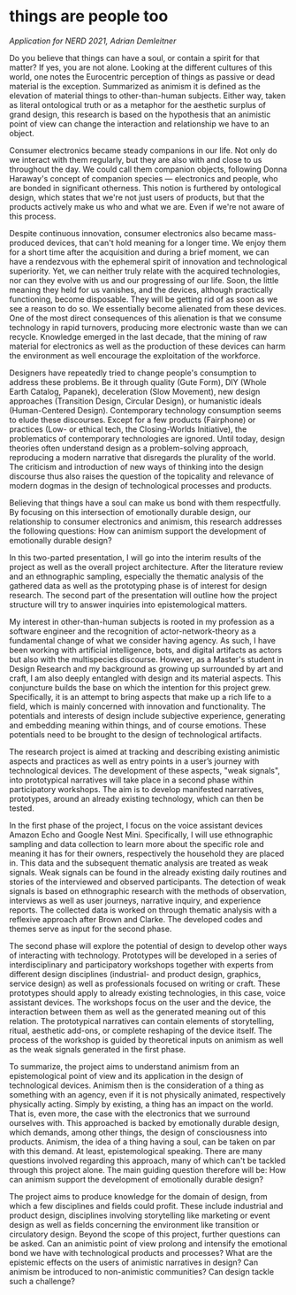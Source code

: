 # things are people too
*Application for NERD 2021, Adrian Demleitner*

Do you believe that things can have a soul, or contain a spirit for that matter? If yes, you are not alone. Looking at the different cultures of this world, one notes the Eurocentric perception of things as passive or dead material is the exception. Summarized as animism it is defined as the elevation of material things to other-than-human subjects. Either way, taken as literal ontological truth or as a metaphor for the aesthetic surplus of grand design, this research is based on the hypothesis that an animistic point of view can change the interaction and relationship we have to an object.

Consumer electronics became steady companions in our life. Not only do we interact with them regularly, but they are also with and close to us throughout the day. We could call them companion objects, following Donna Haraway's concept of companion species — electronics and people, who are bonded in significant otherness. This notion is furthered by ontological design, which states that we're not just users of products, but that the products actively make us who and what we are. Even if we're not aware of this process.

Despite continuous innovation, consumer electronics also became mass-produced devices, that can't hold meaning for a longer time. We enjoy them for a short time after the acquisition and during a brief moment, we can have a rendezvous with the ephemeral spirit of innovation and technological superiority. Yet, we can neither truly relate with the acquired technologies, nor can they evolve with us and our progressing of our life. Soon, the little meaning they held for us vanishes, and the devices, although practically functioning, become disposable. They will be getting rid of as soon as we see a reason to do so. We essentially become alienated from these devices. One of the most direct consequences of this alienation is that we consume technology in rapid turnovers, producing more electronic waste than we can recycle. Knowledge emerged in the last decade, that the mining of raw material for electronics as well as the production of these devices can harm the environment as well encourage the exploitation of the workforce.

Designers have repeatedly tried to change people's consumption to address these problems. Be it through quality (Gute Form), DIY (Whole Earth Catalog, Papanek), deceleration (Slow Movement), new design approaches (Transition Design, Circular Design), or humanistic ideals (Human-Centered Design). Contemporary technology consumption seems to elude these discourses. Except for a few products (Fairphone) or practices (Low- or ethical tech, the Closing-Worlds Initiative), the problematics of contemporary technologies are ignored. Until today, design theories often understand design as a problem-solving approach, reproducing a modern narrative that disregards the plurality of the world. The criticism and introduction of new ways of thinking into the design discourse thus also raises the question of the topicality and relevance of modern dogmas in the design of technological processes and products.

Believing that things have a soul can make us bond with them respectfully. By focusing on this intersection of emotionally durable design, our relationship to consumer electronics and animism, this research addresses the following questions: How can animism support the development of emotionally durable design?

In this two-parted presentation, I will go into the interim results of the project as well as the overall project architecture. After the literature review and an ethnographic sampling, especially the thematic analysis of the gathered data as well as the prototyping phase is of interest for design research. The second part of the presentation will outline how the project structure will try to answer inquiries into epistemological matters.

My interest in other-than-human subjects is rooted in my profession as a software engineer and the recognition of actor-network-theory as a fundamental change of what we consider having agency. As such, I have been working with artificial intelligence, bots, and digital artifacts as actors but also with the multispecies discourse. However, as a Master's student in Design Research and my background as growing up surrounded by art and craft, I am also deeply entangled with design and its material aspects. This conjuncture builds the base on which the intention for this project grew. Specifically, it is an attempt to bring aspects that make up a rich life to a field, which is mainly concerned with innovation and functionality. The potentials and interests of design include subjective experience, generating and embedding meaning within things, and of course emotions. These potentials need to be brought to the design of technological artifacts.

The research project is aimed at tracking and describing existing animistic aspects and practices as well as entry points in a user’s journey with technological devices. The development of these aspects, "weak signals", into prototypical narratives will take place in a second phase within participatory workshops. The aim is to develop manifested narratives, prototypes, around an already existing technology, which can then be tested.

In the first phase of the project, I focus on the voice assistant devices Amazon Echo and Google Nest Mini. Specifically, I will use ethnographic sampling and data collection to learn more about the specific role and meaning it has for their owners, respectively the household they are placed in. This data and the subsequent thematic analysis are treated as weak signals. Weak signals can be found in the already existing daily routines and stories of the interviewed and observed participants. The detection of weak signals is based on ethnographic research with the methods of observation, interviews as well as user journeys, narrative inquiry, and experience reports. The collected data is worked on through thematic analysis with a reflexive approach after Brown and Clarke. The developed codes and themes serve as input for the second phase.

The second phase will explore the potential of design to develop other ways of interacting with technology. Prototypes will be developed in a series of interdisciplinary and participatory workshops together with experts from different design disciplines (industrial- and product design, graphics, service design) as well as professionals focused on writing or craft. These prototypes should apply to already existing technologies, in this case, voice assistant devices. The workshops focus on the user and the device, the interaction between them as well as the generated meaning out of this relation. The prototypical narratives can contain elements of storytelling, ritual, aesthetic add-ons, or complete reshaping of the device itself. The process of the workshop is guided by theoretical inputs on animism as well as the weak signals generated in the first phase.

To summarize, the project aims to understand animism from an epistemological point of view and its application in the design of technological devices. Animism then is the consideration of a thing as something with an agency, even if it is not physically animated, respectively physically acting. Simply by existing, a thing has an impact on the world. That is, even more, the case with the electronics that we surround ourselves with. This approached is backed by emotionally durable design, which demands, among other things, the design of consciousness into products. Animism, the idea of a thing having a soul, can be taken on par with this demand. At least, epistemological speaking. There are many questions involved regarding this approach, many of which can't be tackled through this project alone. The main guiding question therefore will be: How can animism support the development of emotionally durable design?

The project aims to produce knowledge for the domain of design, from which a few disciplines and fields could profit. These include industrial and product design, disciplines involving storytelling like marketing or event design as well as fields concerning the environment like transition or circulatory design. Beyond the scope of this project, further questions can be asked. Can an animistic point of view prolong and intensify the emotional bond we have with technological products and processes? What are the epistemic effects on the users of animistic narratives in design? Can animism be introduced to non-animistic communities? Can design tackle such a challenge?